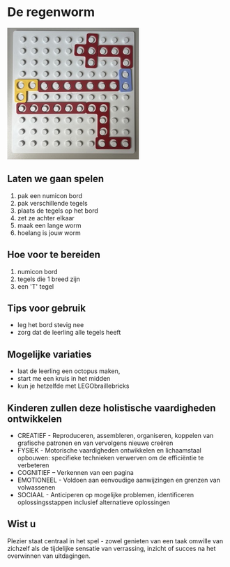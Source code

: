 # De regenworm

![regenworm](assets\regenworm.jpeg)

## Laten we gaan spelen
1. pak een numicon bord
2. pak verschillende tegels
3. plaats de tegels op het bord
4. zet ze achter elkaar
5. maak een lange worm
6. hoelang is jouw worm

## Hoe voor te bereiden
1. numicon bord
2. tegels die 1 breed zijn
3. een 'T' tegel

## Tips voor gebruik
*  leg het bord stevig nee
*  zorg dat de leerling alle tegels heeft

## Mogelijke variaties
* laat de leerling een octopus maken, 
* start me een kruis in het midden
* kun je hetzelfde met LEGObraillebricks


## Kinderen zullen deze holistische vaardigheden ontwikkelen
- CREATIEF - Reproduceren, assembleren, organiseren, koppelen van grafische patronen en van vervolgens nieuwe creëren
- FYSIEK - Motorische vaardigheden ontwikkelen en lichaamstaal opbouwen: specifieke technieken verwerven om de efficiëntie te verbeteren
- COGNITIEF – Verkennen van een pagina
- EMOTIONEEL - Voldoen aan eenvoudige aanwijzingen en grenzen van volwassenen
- SOCIAAL - Anticiperen op mogelijke problemen, identificeren oplossingsstappen inclusief alternatieve oplossingen

## Wist u
Plezier staat centraal in het spel - zowel genieten van een taak omwille van zichzelf als de tijdelijke sensatie van verrassing, inzicht of succes na het overwinnen van uitdagingen.

